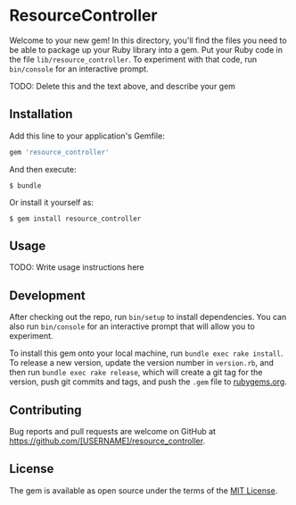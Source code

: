 # ResourceController

Welcome to your new gem! In this directory, you'll find the files you need to be able to package up your Ruby library into a gem. Put your Ruby code in the file `lib/resource_controller`. To experiment with that code, run `bin/console` for an interactive prompt.

TODO: Delete this and the text above, and describe your gem

## Installation

Add this line to your application's Gemfile:

```ruby
gem 'resource_controller'
```

And then execute:

    $ bundle

Or install it yourself as:

    $ gem install resource_controller

## Usage

TODO: Write usage instructions here

## Development

After checking out the repo, run `bin/setup` to install dependencies. You can also run `bin/console` for an interactive prompt that will allow you to experiment.

To install this gem onto your local machine, run `bundle exec rake install`. To release a new version, update the version number in `version.rb`, and then run `bundle exec rake release`, which will create a git tag for the version, push git commits and tags, and push the `.gem` file to [rubygems.org](https://rubygems.org).

## Contributing

Bug reports and pull requests are welcome on GitHub at https://github.com/[USERNAME]/resource_controller.


## License

The gem is available as open source under the terms of the [MIT License](http://opensource.org/licenses/MIT).

